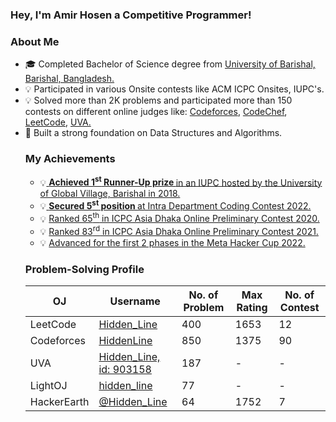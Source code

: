 <h3 align="left">Hey, I'm Amir Hosen a Competitive Programmer!</h3>
<!---
<p align="left">
  <a href="https://leetcode.com/Hidden_Line/">
    <img src="https://cp-badges.deta.dev/leetcode/Hidden_Line" alt="Leetcode" />
  </a>
  <a href="https://codeforces.com/profile/HiddenLine">
    <img src="https://cp-badges.deta.dev/codeforces/HiddenLine" alt="Codeforces" />
  </a>
  <a href="https://codechef.com/users/hidden_line/">
    <img src="https://cp-badges.deta.dev/codechef/hidden_line" alt="CodeChef" />
  </a>
  <a href="https://atcoder.jp/users/Hidden_Line/">
    <img src="https://cp-badges.deta.dev/atcoder/Hidden_Line" alt="AtCoder" />
  </a>
</p>
-->

<h3> About Me </h3>
<ul>
  <li> 🎓 Completed Bachelor of Science degree from <a href = "https://bu.ac.bd/"> University of Barishal, Barishal, Bangladesh. </a> </li>
  <li> 💡 Participated in various Onsite contests like ACM ICPC Onsites, IUPC's. </li>
  <li> 💡 Solved more than 2K problems and participated more than 150 contests on different online judges like: <a href="https://codeforces.com">Codeforces</a>, <a href="https://codechef.com">CodeChef</a>,  
    <a href="https://leetcode.com">LeetCode</a>, <a href="https://onlinejudge.org">UVA. </a> </li>
  <li> 📖 Built a strong foundation on Data Structures and Algorithms. </li>
  <!---
  <li> ≡ Gained solid knowledge of Front-End Development involving ReactJS, Redux, RESTful API, HTML, CSS. </li>
</ul>
-->

### My Achievements
<ul>
  <li> 💡<a href = "https://ugv.edu.bd"> <b> Achieved 1<sup>st</sup> Runner-Up prize </b> in an IUPC hosted by the University of Global Village, Barishal in 2018.</a> </li>
  <li> 💡<a href = "https://www.hackerrank.com/contests/intra-department-coding-contest-csebu-2022-1/leaderboard"> <b> Secured 5<sup>st</sup> position </b> at Intra Department Coding Contest 2022.</a> </li>
  <li> 💡 <a href = "https://algo.codemarshal.org/contests/icpc-dhaka-20-preli/standings">Ranked 65<sup>th</sup> in ICPC Asia Dhaka Online Preliminary Contest 2020.</a> </li>
  <li> 💡 <a href = "https://algo.codemarshal.org/contests/icpc-dhaka-21-preli/standings">Ranked 83<sup>rd</sup> in ICPC Asia Dhaka Online Preliminary Contest 2021.</a> </li>
  <li> 💡 <a href = "https://www.facebook.com/codingcompetitions/hacker-cup/2022/round-1/scoreboard?start=600"> Advanced for the first 2 phases in the Meta Hacker Cup 2022.</a></li>
</ul>

### Problem-Solving Profile
| OJ | Username | No. of Problem | Max Rating | No. of Contest |
| -- | -------- | ----------- | -------| -------|          
| LeetCode | [Hidden_Line](https://leetcode.com/Hidden_Line/)| 400 | 1653 | 12 |
| Codeforces | [HiddenLine](https://codeforces.com/profile/HideenLine)| 850 | 1375 | 90 |
| UVA | [Hidden_Line, id: 903158](http://uhunt.onlinejudge.org/id/903158) | 187 | - | - |
| LightOJ | [hidden_line](https://lightoj.com/user/hidden_line) | 77 | - | - |
| HackerEarth | [@Hidden_Line](https://www.hackerearth.com/@Hidden_Line) | 64 | 1752 | 7 |




<!--
**amir-hosen7/amir-hosen7** is a ✨ _special_ ✨ repository because its `README.md` (this file) appears on your GitHub profile.

Here are some ideas to get you started:

- 🔭 I’m currently working on ...
- 🌱 I’m currently learning ...
- 👯 I’m looking to collaborate on ...
- 🤔 I’m looking for help with ...
- 💬 Ask me about ...
- 📫 How to reach me: ...
- 😄 Pronouns: ...
- ⚡ Fun fact: ...
-->
